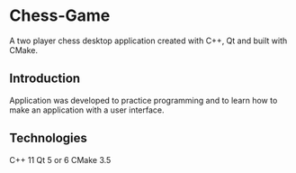 # Chess-Game
A two player chess desktop application created with C++, Qt and built with CMake.

## Introduction
Application was developed to practice programming and to learn how to make an application with a user interface.

## Technologies
C++ 11
Qt 5 or 6
CMake 3.5

